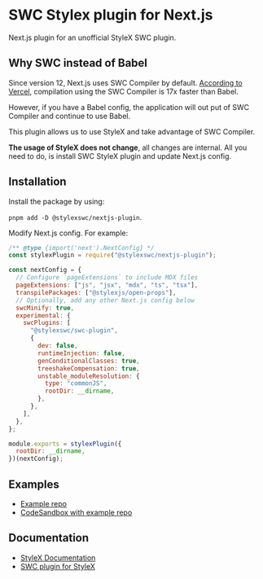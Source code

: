 # SWC Stylex plugin for Next.js

Next.js plugin for an unofficial StyleX SWC plugin.

## Why SWC instead of Babel

Since version 12, Next.js uses SWC Compiler by default. [According to Vercel](https://nextjs.org/docs/architecture/nextjs-compiler), compilation using the SWC Compiler is 17x faster than Babel.

However, if you have a Babel config, the application will out put of SWC Compiler and continue to use Babel.

This plugin allows us to use StyleX and take advantage of SWC Compiler.

**The usage of StyleX does not change**, all changes are internal. All you need to do, is install SWC StyleX plugin and update Next.js config.

## Installation

Install the package by using:

`pnpm add -D @stylexswc/nextjs-plugin`.

Modify Next.js config. For example:

```js
/** @type {import('next').NextConfig} */
const stylexPlugin = require("@stylexswc/nextjs-plugin");

const nextConfig = {
  // Configure `pageExtensions` to include MDX files
  pageExtensions: ["js", "jsx", "mdx", "ts", "tsx"],
  transpilePackages: ["@stylexjs/open-props"],
  // Optionally, add any other Next.js config below
  swcMinify: true,
  experimental: {
    swcPlugins: [
      "@stylexswc/swc-plugin",
      {
        dev: false,
        runtimeInjection: false,
        genConditionalClasses: true,
        treeshakeCompensation: true,
        unstable_moduleResolution: {
          type: "commonJS",
          rootDir: __dirname,
        },
      },
    ],
  },
};

module.exports = stylexPlugin({
  rootDir: __dirname,
})(nextConfig);
```

## Examples

- [Example repo](https://github.com/Dwlad90/nextjs-app-dir-stylex)
- [CodeSandbox with example repo](https://codesandbox.io/p/github/Dwlad90/nextjs-app-dir-stylex/main)

## Documentation

- [StyleX Documentation](https://stylexjs.com)
- [SWC plugin for StyleX](https://github.com/Dwlad90/stylex-swc-plugin)
